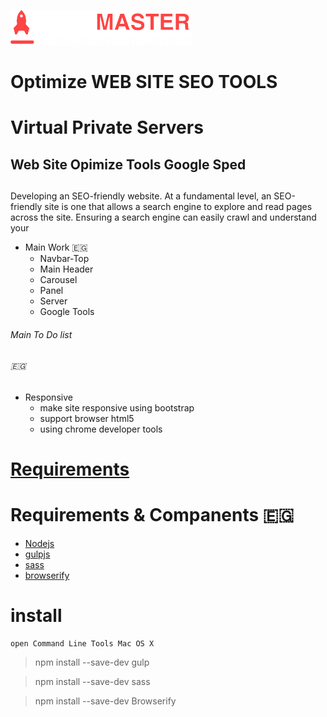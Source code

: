 ![SEO MASTER Logo](https://github.com/fekrh/SEOMASTER/blob/master/img/LOGO.png)

# Optimize WEB SITE SEO TOOLS <h1> Virtual Private Servers
## Web Site Opimize Tools Google Sped <h2>
 Developing an SEO-friendly website. At a fundamental level, an SEO-friendly site is one that allows a search engine to explore and read pages across the site. Ensuring a search engine can easily crawl and understand your<p>     

* Main Work  :egypt:	 
    * Navbar-Top 
    * Main Header
    * Carousel 
    * Panel 
    * Server
    * Google Tools 
###### Main To Do list <h6> :egypt:	
* Responsive
    * make site responsive using bootstrap
    * support browser html5
    * using chrome developer tools

# [Requirements](#requirements) <h1> Requirements & Companents :egypt:	
* [Nodejs](https://nodejs.org/)
* [gulpjs](https://gulpjs.com/)
* [sass](https://sass-lang.com/)
* [browserify](http://browserify.org/)

# install 
    open Command Line Tools Mac OS X
> npm install --save-dev gulp 

> npm install --save-dev sass

> npm install --save-dev Browserify
